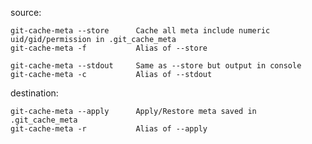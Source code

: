 source:

    git-cache-meta --store      Cache all meta include numeric uid/gid/permission in .git_cache_meta
    git-cache-meta -f           Alias of --store

    git-cache-meta --stdout     Same as --store but output in console
    git-cache-meta -c           Alias of --stdout

    

destination:

    git-cache-meta --apply      Apply/Restore meta saved in .git_cache_meta
    git-cache-meta -r           Alias of --apply
    